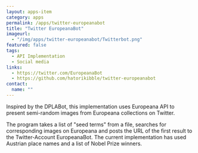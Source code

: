 ```yaml
---
layout: apps-item
category: apps
permalink: /apps/twitter-europeanabot
title: "Twitter EuropeanaBot"
imageurl:
  - "/img/apps/twitter-europeanabot/Twitterbot.png"
featured: false
tags:
  - API Implementation
  - Social media
links:
  - https://twitter.com/EuropeanaBot
  - https://github.com/hatorikibble/twitter-europeanabot
contact: 
  name: ""
---
```


Inspired by the DPLABot, this implementation uses Europeana API to present semi-random images from Europeana collections on Twitter.

The program takes a list of "seed terms" from a file, searches for corresponding images on Europeana and posts the URL of the first result to the Twitter-Account EuropeanaBot. The current implementation has used Austrian place names and a list of Nobel Prize winners.
